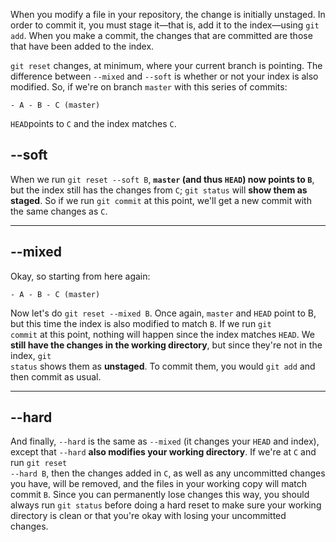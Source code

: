 When you modify a file in your repository, the change is initially unstaged. In order to commit it, you must stage it—that is, add it to the index—using <code>git add</code>. When you make a commit, the changes that are committed are those that have been added to the index.

<code>git reset</code> changes, at minimum, where your current branch is pointing. The difference between <code>--mixed</code> and <code>--soft</code> is whether or not your index is also modified. So, if we're on branch <code>master</code> with this series of commits:

    - A - B - C (master)

<code>HEAD</code>points to <code>C</code> and the index matches <code>C</code>.

## --soft

When we run <code>git reset --soft B</code>, **<code>master</code> (and thus <code>HEAD</code>) now points to <code>B</code>**, but the index still has the changes from <code>C</code>; <code>git status</code> will **show them as staged**. So if we run <code>git commit</code> at this point, we'll get a new commit with the same changes as <code>C</code>.

----------

## --mixed

Okay, so starting from here again:

    - A - B - C (master)

Now let's do <code>git reset --mixed B</code>. Once again, <code>master</code> and <code>HEAD</code> point to B, but this time the index is also modified to match <code>B</code>. If we run <code>git commit</code> at this point, nothing will happen since the index matches <code>HEAD</code>. We **still have the changes in the working directory**, but since they're not in the index, <code>git status</code> shows them as **unstaged**. To commit them, you would <code>git add</code> and then commit as usual.

----------

## --hard

And finally, <code>--hard</code> is the same as <code>--mixed</code> (it changes your <code>HEAD</code> and index), except that <code>--hard</code> **also modifies your working directory**. If we're at <code>C</code> and run <code>git reset --hard B</code>, then the changes added in <code>C</code>, as well as any uncommitted changes you have, will be removed, and the files in your working copy will match commit <code>B</code>. Since you can permanently lose changes this way, you should always run <code>git status</code> before doing a hard reset to make sure your working directory is clean or that you're okay with losing your uncommitted changes.